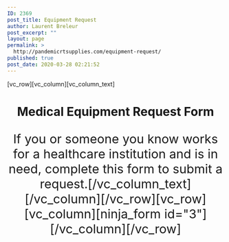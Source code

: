 ```yaml
---
ID: 2369
post_title: Equipment Request
author: Laurent Breleur
post_excerpt: ""
layout: page
permalink: >
  http://pandemicrtsupplies.com/equipment-request/
published: true
post_date: 2020-03-28 02:21:52
---
```

<p>[vc_row][vc_column][vc_column_text]</p>
<h1 style="text-align: center;">Medical Equipment Request Form</h1>
<p style="text-align: center; font-size: 1.8rem;">
If you or someone you know works for a healthcare institution and is in need, complete this form to submit a request.[/vc_column_text][/vc_column][/vc_row][vc_row][vc_column][ninja_form id="3"][/vc_column][/vc_row]</p>